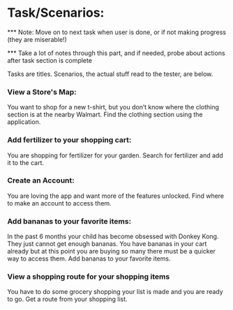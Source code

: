# Task/Scenarios:
*** Note: Move on to next task when user is done, or if not making progress (they are miserable!)

*** Take a lot of notes through this part, and if needed, probe about actions after task section is complete

Tasks are titles. Scenarios, the actual stuff read to the tester, are below. 

### View a Store's Map:

You want to shop for a new t-shirt, but you don’t know where the clothing section is at the nearby Walmart. Find the clothing section using the application.

### Add fertilizer to your shopping cart:

You are shopping for fertilizer for your garden. Search for fertilizer and add it to the cart.

### Create an Account:

You are loving the app and want more of the features unlocked. Find where to make an account to access them.

### Add bananas to your favorite items:

In the past 6 months your child has become obsessed with Donkey Kong. They just cannot get enough bananas. You have bananas in your cart already but at this point you are buying so many there must be a quicker way to access them. Add bananas to your favorite items.

### View a shopping route for your shopping items

You have to do some grocery shopping your list is made and you are ready to go. Get a route from your shopping list.

